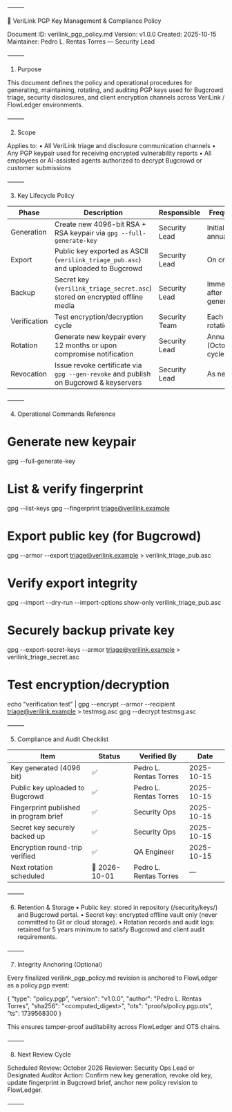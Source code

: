⸻

🔐 VeriLink PGP Key Management & Compliance Policy

Document ID: verilink_pgp_policy.md
Version: v1.0.0
Created: 2025-10-15
Maintainer: Pedro L. Rentas Torres — Security Lead

⸻

1. Purpose

This document defines the policy and operational procedures for generating, maintaining, rotating, and auditing PGP keys used for Bugcrowd triage, security disclosures, and client encryption channels across VeriLink / FlowLedger environments.

⸻

2. Scope

Applies to:
• All VeriLink triage and disclosure communication channels
• Any PGP keypair used for receiving encrypted vulnerability reports
• All employees or AI-assisted agents authorized to decrypt Bugcrowd or customer submissions

⸻

3. Key Lifecycle Policy

| Phase       | Description                                                                 | Responsible   | Frequency                      |
|-------------|------------------------------------------------------------------------------|---------------|---------------------------------|
| Generation  | Create new 4096-bit RSA + RSA keypair via `gpg --full-generate-key`          | Security Lead | Initial + annual               |
| Export      | Public key exported as ASCII (`verilink_triage_pub.asc`) and uploaded to Bugcrowd | Security Lead | On creation                    |
| Backup      | Secret key (`verilink_triage_secret.asc`) stored on encrypted offline media  | Security Lead | Immediately after generation   |
| Verification| Test encryption/decryption cycle                                             | Security Team | Each rotation                  |
| Rotation    | Generate new keypair every 12 months or upon compromise notification         | Security Lead | Annual (October cycle)         |
| Revocation  | Issue revoke certificate via `gpg --gen-revoke` and publish on Bugcrowd & keyservers | Security Lead | As needed                      |

⸻

4. Operational Commands Reference

# Generate new keypair
gpg --full-generate-key

# List & verify fingerprint
gpg --list-keys
gpg --fingerprint triage@verilink.example

# Export public key (for Bugcrowd)
gpg --armor --export triage@verilink.example > verilink_triage_pub.asc

# Verify export integrity
gpg --import --dry-run --import-options show-only verilink_triage_pub.asc

# Securely backup private key
gpg --export-secret-keys --armor triage@verilink.example > verilink_triage_secret.asc

# Test encryption/decryption
echo "verification test" | gpg --encrypt --armor --recipient triage@verilink.example > testmsg.asc
gpg --decrypt testmsg.asc

⸻

5. Compliance and Audit Checklist

| Item                                | Status       | Verified By            | Date       |
|-------------------------------------|--------------|------------------------|------------|
| Key generated (4096 bit)            | ✅            | Pedro L. Rentas Torres | 2025-10-15 |
| Public key uploaded to Bugcrowd     | ✅            | Pedro L. Rentas Torres | 2025-10-15 |
| Fingerprint published in program brief | ✅        | Security Ops           | 2025-10-15 |
| Secret key securely backed up       | ✅            | Security Ops           | 2025-10-15 |
| Encryption round-trip verified      | ✅            | QA Engineer            | 2025-10-15 |
| Next rotation scheduled             | 🔄 2026-10-01 | Pedro L. Rentas Torres | —          |

⸻

6. Retention & Storage
• Public key: stored in repository (/security/keys/) and Bugcrowd portal.
• Secret key: encrypted offline vault only (never committed to Git or cloud storage).
• Rotation records and audit logs: retained for 5 years minimum to satisfy Bugcrowd and client audit requirements.

⸻

7. Integrity Anchoring (Optional)

Every finalized verilink_pgp_policy.md revision is anchored to FlowLedger as a policy.pgp event:

{
  "type": "policy.pgp",
  "version": "v1.0.0",
  "author": "Pedro L. Rentas Torres",
  "sha256": "<computed_digest>",
  "ots": "proofs/policy.pgp.ots",
  "ts": 1739568300
}

This ensures tamper-proof auditability across FlowLedger and OTS chains.

⸻

8. Next Review Cycle

Scheduled Review: October 2026
Reviewer: Security Ops Lead or Designated Auditor
Action: Confirm new key generation, revoke old key, update fingerprint in Bugcrowd brief, anchor new policy revision to FlowLedger.

⸻
